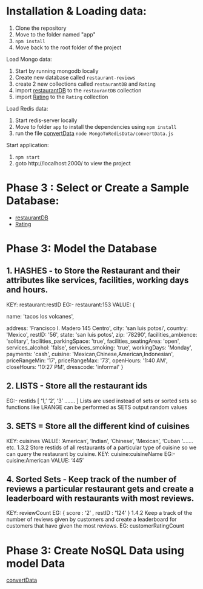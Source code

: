 # Installation & Loading data:

1. Clone the repository
2. Move to the folder named "app"
3. `npm install`
4. Move back to the root folder of the project

Load Mongo data:

1. Start by running mongodb locally
2. Create new database called `restaurant-reviews`
3. create 2 new collections called `restaurantDB` and `Rating`
4. import [restaurantDB](./db/restaurant.json) to the `restaurantDB` collection
5. import [Rating](./db/rating.json) to the `Rating` collection

Load Redis data:

1. Start redis-server locally
2. Move to folder `app` to install the dependencies using `npm install`
3. run the file [convertData](./app/MongoToRedisData) `node MongoToRedisData/convertData.js`

Start application:

1. `npm start`
2. goto http://localhost:2000/ to view the project


# Phase 3 : Select or Create a Sample Database:

- [restaurantDB](./db/restaurant.json)
- [Rating](./db/rating.json)


# Phase 3: Model the Database


## 1. HASHES - to Store the Restaurant and their attributes like services, facilities, working days and hours.

KEY: restaurant:restID EG:- restaurant:153 VALUE: {

name: 'tacos los volcanes',

address: 'Francisco I. Madero 145 Centro',
city: 'san luis potosi',
country: 'Mexico',
restID: '56',
state: 'san luis potos',
zip: '78290',
facilities_ambience: 'solitary', facilities_parkingSpace: 'true', facilities_seatingArea: 'open',
services_alcohol: 'false',
services_smoking: 'true',
workingDays: 'Monday',
payments: 'cash',
cuisine: 'Mexican,Chinese,American,Indonesian', priceRangeMin: '17',
priceRangeMax: '73',
openHours: '1:40 AM',
closeHours: '10:27 PM',
dresscode: 'informal'
}

## 2. LISTS - Store all the restaurant ids
EG:- restids [ ‘1,’ ‘2’, ‘3’ ....... ]
Lists are used instead of sets or sorted sets so functions like LRANGE can be performed as SETS output random values

## 3. SETS = Store all the different kind of cuisines
KEY: cuisines
VALUE: ‘American’, ‘Indian’, ‘Chinese’, ‘Mexican’, ‘Cuban ‘....... etc.
1.3.2 Store restids of all restaurants of a particular type of cuisine so we can query the restaurant by cuisine.
KEY: cuisine:cuisineName EG:- cuisine:American VALUE: ‘445’


## 4. Sorted Sets - Keep track of the number of reviews a particular restaurant gets and create a leaderboard with restaurants with most reviews.
KEY: reviewCount
EG: { score : ‘2’ , restID : ‘124’ }
1.4.2 Keep a track of the number of reviews given by customers and create a leaderboard for customers that have given the most reviews.
EG: customerRatingCount


# Phase 3: Create NoSQL Data using model Data

[convertData](./app/MongoToRedisData)

